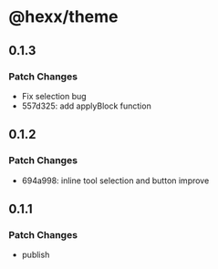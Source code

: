 # @hexx/theme

## 0.1.3

### Patch Changes

- Fix selection bug
- 557d325: add applyBlock function

## 0.1.2

### Patch Changes

- 694a998: inline tool selection and button improve

## 0.1.1

### Patch Changes

- publish
